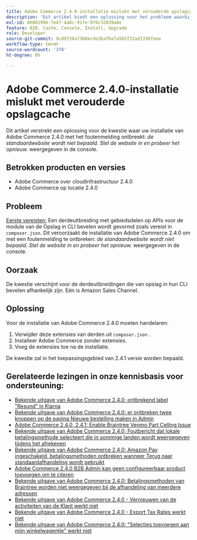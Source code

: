 ```yaml
---
title: Adobe Commerce 2.4.0-installatie mislukt met verouderde opslagcache
description: 'Dit artikel biedt een oplossing voor het probleem waarbij de Adobe Commerce 2.4.0-installatie mislukt met het foutbericht: *De standaardwebsite is niet gedefinieerd. Stel de website in en probeer het opnieuw.* weergegeven in de console.'
exl-id: 0680199b-7e47-4a8c-91fe-9f6c32839a0e
feature: B2B, Cache, Console, Install, Upgrade
role: Developer
source-git-commit: 9cd9720a73b8ecde3baf6a7a5b5732ad1330feee
workflow-type: tm+mt
source-wordcount: '370'
ht-degree: 0%

---
```


# Adobe Commerce 2.4.0-installatie mislukt met verouderde opslagcache

Dit artikel verstrekt een oplossing voor de kwestie waar uw installatie van Adobe Commerce 2.4.0 met het foutenmelding ontbreekt: *de standaardwebsite wordt niet bepaald. Stel de website in en probeer het opnieuw.* weergegeven in de console.

## Betrokken producten en versies

* Adobe Commerce over cloudinfrastructuur 2.4.0
* Adobe Commerce op locatie 2.4.0

## Probleem

<u> Eerste vereisten:</u>
Een derdeuitbreiding met gebiedsdelen op APIs voor de module van de Opslag in CLI bevelen wordt gevormd zoals vereist in `composer.json`. Dit veroorzaakt de installatie van Adobe Commerce 2.4.0 om met een foutenmelding te ontbreken: *de standaardwebsite wordt niet bepaald. Stel de website in en probeer het opnieuw.* weergegeven in de console.

## Oorzaak

De kwestie verschijnt voor de derdeuitbreidingen die van opslag in hun CLI bevelen afhankelijk zijn. Eén is Amazon Sales Channel.

## Oplossing

Voor de installatie van Adobe Commerce 2.4.0 moeten handelaren:

1. Verwijder deze extensies van derden uit `composer.json` .
1. Installeer Adobe Commerce zonder extensies.
1. Voeg de extensies toe na de installatie.

De kwestie zal in het toepassingsgebied van 2.4.1 versie worden bepaald.

## Gerelateerde lezingen in onze kennisbasis voor ondersteuning:

* [Bekende uitgave van Adobe Commerce 2.4.0: ontbrekend label &quot;Resund&quot; in Klarna](/help/troubleshooting/payments/magento-2-4-0-known-issue-missing-refund-label-in-klarna.md)
* [Bekende uitgave van Adobe Commerce 2.4.0: er ontbreken twee knoppen op de pagina Nieuwe bestelling maken in Admin](/help/troubleshooting/miscellaneous/magento-2-4-0-known-issue-create-new-order-buttons-missing.md)
* [Adobe Commerce 2.4.0, 2.4.1: Enable Braintree Venmo Part Celling Issue](/help/troubleshooting/payments/magento-2-4-0-2-4-1-enable-braintree-venmo-partial-invoice-issue.md)
* [Bekende uitgave van Adobe Commerce 2.4.0: Foutbericht dat lokale betalingsmethode selecteert die in sommige landen wordt weergegeven tijdens het afrekenen](/help/troubleshooting/payments/magento-2-4-0-checkout-error-selecting-local-payments.md)
* [Bekende uitgave van Adobe Commerce 2.4.0: Amazon Pay ingeschakeld, betalingsmethoden ontbreken wanneer Terug naar standaardafhandeling wordt gebruikt](/help/troubleshooting/payments/magento-2-4-0-known-issue-amazon-pay-no-payment-methods.md)
* [Adobe Commerce 2.4.0 B2B Admin kan geen configureerbaar product toevoegen om te citeren](/help/troubleshooting/miscellaneous/magento-2-4-0-b2b-admin-can-t-add-configurable-product-to-quote.md)
* [Bekende uitgave van Adobe Commerce 2.4.0: Betalingsmethoden van Braintree worden niet weergegeven bij de afhandeling van meerdere adressen](/help/troubleshooting/payments/magento-2-4-0-braintree-not-in-multiple-addresses-checkout.md)
* [Bekende uitgave van Adobe Commerce 2.4.0 - Vernieuwen van de activiteiten van de Klant werkt niet](/help/troubleshooting/miscellaneous/magento-2-4-0-refresh-on-customer-activities-does-not-work.md)
* [Bekende uitgave van Adobe Commerce 2.4.0 - Export Tax Rates werkt niet](/help/troubleshooting/miscellaneous/magento-2-4-0-known-issue-export-tax-rates-does-not-work.md)
* [Bekende uitgave van Adobe Commerce 2.4.0: &quot;Selecties toevoegen aan mijn winkelwagentje&quot; werkt niet](/help/troubleshooting/miscellaneous/magento-2-4-0-add-selections-to-my-cart-does-not-work.md)

